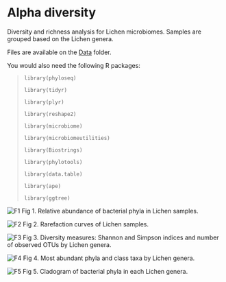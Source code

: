 # Alpha diversity 
Diversity and richness analysis for Lichen microbiomes. Samples are grouped based on the Lichen genera.

Files are available on the [Data](https://github.com/alehsierra/Lichen_Microbiome/tree/master/Data) folder.

You would also need the following R packages:

>`library(phyloseq)`
>
>`library(tidyr)`
>
>`library(plyr)`
>
>`library(reshape2)`
>
>`library(microbiome)`
>
>`library(microbiomeutilities)`
>
>`library(Biostrings)`
>
>`library(phylotools)`
>
>`library(data.table)`
>
>`library(ape)`
>
>`library(ggtree)`

![F1](https://github.com/alehsierra/Lichen_Microbiome/tree/master/Alpha-diversity/Figures/Fig1.jpg)
Fig 1. Relative abundance of bacterial phyla in Lichen samples.


![F2](https://github.com/alehsierra/Lichen_Microbiome/blob/master/Alpha-diversity/Figures/Fig2.jpg)
Fig 2. Rarefaction curves of Lichen samples.

![F3](https://github.com/alehsierra/Lichen_Microbiome/blob/master/Alpha-diversity/Figures/F3.jpg)
Fig 3. Diversity measures: Shannon and Simpson indices and number of observed OTUs by Lichen genera.

![F4](https://github.com/alehsierra/Lichen_Microbiome/blob/master/Alpha-diversity/Figures/Fig4.jpg)
Fig 4. Most abundant phyla and class taxa by Lichen genera.

![F5](https://github.com/alehsierra/Lichen_Microbiome/blob/master/Alpha-diversity/Figures/Fig5.jpg)
Fig 5. Cladogram of bacterial phyla in each Lichen genera.
